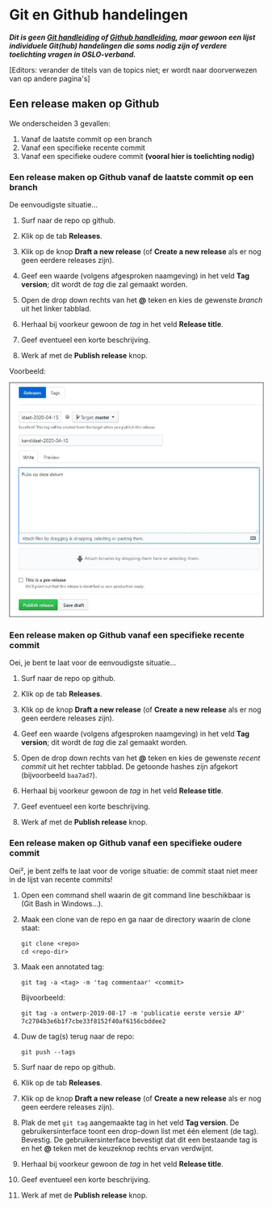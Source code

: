 # Git en Github handelingen

***Dit is geen [Git handleiding](https://git-scm.com/docs) of [Github handleiding](https://guides.github.com/introduction/git-handbook),
maar gewoon een lijst individuele Git(hub) handelingen die soms nodig zijn of verdere toelichting vragen in OSLO-verband.***

[Editors: verander de titels van de topics niet; er wordt naar doorverwezen van op andere pagina's]

## Een release maken op Github

We onderscheiden 3 gevallen:
1. Vanaf de laatste commit op een branch
2. Vanaf een specifieke recente commit
3. Vanaf een specifieke oudere commit **(vooral hier is toelichting nodig)**

### Een release maken op Github vanaf de laatste commit op een branch

De eenvoudigste situatie...

1. Surf naar de repo op github.

1. Klik op de tab **Releases**.

1. Klik op de knop **Draft a new release** (of **Create a new release** als er nog geen eerdere releases zijn).

1. Geef een waarde (volgens afgesproken naamgeving) in het veld **Tag version**; dit wordt de *tag* die zal gemaakt worden.

1. Open de drop down rechts van het **@** teken en kies de gewenste *branch* uit het linker tabblad.

1. Herhaal bij voorkeur gewoon de *tag* in het veld **Release title**.

1. Geef eventueel een korte beschrijving.

1. Werk af met de **Publish release** knop.

Voorbeeld:

![Release](git-github-release.jpg)


### Een release maken op Github vanaf een specifieke recente commit

Oei, je bent te laat voor de eenvoudigste situatie...

1. Surf naar de repo op github.

1. Klik op de tab **Releases**.

1. Klik op de knop **Draft a new release** (of **Create a new release** als er nog geen eerdere releases zijn).

1. Geef een waarde (volgens afgesproken naamgeving) in het veld **Tag version**; dit wordt de *tag* die zal gemaakt worden.

1. Open de drop down rechts van het **@** teken en kies de gewenste *recent commit* uit het rechter tabblad. De getoonde hashes zijn afgekort (bijvoorbeeld `baa7ad7`).

1. Herhaal bij voorkeur gewoon de *tag* in het veld **Release title**.

1. Geef eventueel een korte beschrijving.

1. Werk af met de **Publish release** knop.


### Een release maken op Github vanaf een specifieke oudere commit

Oei², je bent zelfs te laat voor de vorige situatie: de commit staat niet meer in de lijst van recente commits!

1. Open een command shell waarin de git command line beschikbaar is (Git Bash in Windows...).

1. Maak een clone van de repo en ga naar de directory waarin de clone staat:
    ````
    git clone <repo>
    cd <repo-dir>
    ````

1. Maak een annotated tag:
    ```
    git tag -a <tag> -m 'tag commentaar' <commit>
    ```
    Bijvoorbeeld:
    ```
    git tag -a ontwerp-2019-08-17 -m 'publicatie eerste versie AP' 7c2704b3e6b1f7cbe33f8152f40af6156cbddee2
    ```
 
1. Duw de tag(s) terug naar de repo:    
    ```
    git push --tags
    ```

1. Surf naar de repo op github.

1. Klik op de tab **Releases**.

1. Klik op de knop **Draft a new release** (of **Create a new release** als er nog geen eerdere releases zijn).

1. Plak de met `git tag` aangemaakte tag in het veld **Tag version**. De gebruikersinterface toont een drop-down list met één element (de tag). Bevestig.
De gebruikersinterface bevestigt dat dit een bestaande tag is en het **@** teken met de keuzeknop rechts ervan verdwijnt.

1. Herhaal bij voorkeur gewoon de *tag* in het veld **Release title**.

1. Geef eventueel een korte beschrijving.

1. Werk af met de **Publish release** knop.

